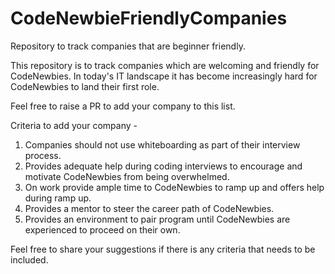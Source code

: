 # CodeNewbieFriendlyCompanies
Repository to track companies that are beginner friendly. 

This repository is to track companies which are welcoming and friendly for CodeNewbies. 
In today's IT landscape it has become increasingly hard for CodeNewbies to land their first role. 

Feel free to raise a PR to add your company to this list. 

Criteria to add your company -
1. Companies should not use whiteboarding as part of their interview process.
2. Provides adequate help during coding interviews to encourage and motivate CodeNewbies from being overwhelmed.
3. On work provide ample time to CodeNewbies to ramp up and offers help during ramp up.
4. Provides a mentor to steer the career path of CodeNewbies.
5. Provides an environment to pair program until CodeNewbies are experienced to proceed on their own.

Feel free to share your suggestions if there is any criteria that needs to be included.

